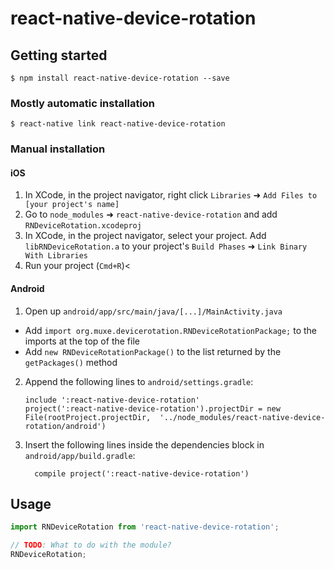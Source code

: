 
# react-native-device-rotation

## Getting started

`$ npm install react-native-device-rotation --save`

### Mostly automatic installation

`$ react-native link react-native-device-rotation`

### Manual installation


#### iOS

1. In XCode, in the project navigator, right click `Libraries` ➜ `Add Files to [your project's name]`
2. Go to `node_modules` ➜ `react-native-device-rotation` and add `RNDeviceRotation.xcodeproj`
3. In XCode, in the project navigator, select your project. Add `libRNDeviceRotation.a` to your project's `Build Phases` ➜ `Link Binary With Libraries`
4. Run your project (`Cmd+R`)<

#### Android

1. Open up `android/app/src/main/java/[...]/MainActivity.java`
  - Add `import org.muxe.devicerotation.RNDeviceRotationPackage;` to the imports at the top of the file
  - Add `new RNDeviceRotationPackage()` to the list returned by the `getPackages()` method
2. Append the following lines to `android/settings.gradle`:
  	```
  	include ':react-native-device-rotation'
  	project(':react-native-device-rotation').projectDir = new File(rootProject.projectDir, 	'../node_modules/react-native-device-rotation/android')
  	```
3. Insert the following lines inside the dependencies block in `android/app/build.gradle`:
  	```
      compile project(':react-native-device-rotation')
  	```


## Usage
```javascript
import RNDeviceRotation from 'react-native-device-rotation';

// TODO: What to do with the module?
RNDeviceRotation;
```
  